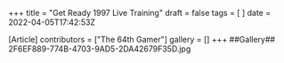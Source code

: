 +++
title = "Get Ready 1997 Live Training"
draft = false
tags = [ ]
date = 2022-04-05T17:42:53Z

[Article]
contributors = ["The 64th Gamer"]
gallery = []
+++
##Gallery##
<gallery>
2F6EF889-774B-4703-9AD5-2DA42679F35D.jpg
</gallery>